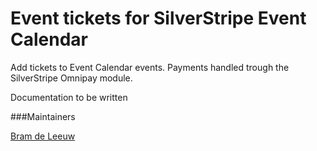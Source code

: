 # Event tickets for SilverStripe Event Calendar

Add tickets to Event Calendar events. Payments handled trough the SilverStripe Omnipay module.

Documentation to be written

###Maintainers

[Bram de Leeuw](http://www.twitter.com/bramdeleeuw)